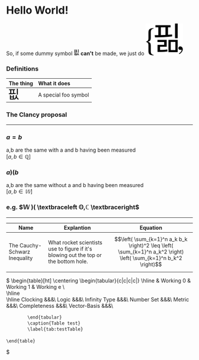# Hello World!

So, if some dummy symbol <img src="./symbols/foo.svg" height="16px" /> **can't** be made, we just do ![bar](./symbols/bar.svg)

### Definitions
| The thing | What it does |
|:---|:---|
| <img src="./symbols/foo.svg" height="30px" /> | A special foo symbol |

### The Clancy proposal
---
### $a = b$
a,b are the same with a and b having been measured  
$[a,b \in ℚ]$

### $a )( b$
a,b are the same without a and b having been measured  
$[a,b \in 𝕎]$

### e.g. $𝕎 )( \textbraceleft 𝕆,ℂ \textbraceright$
---

| Name | Explantion | Equation |
| --- | --- | --- |
| The Cauchy-Schwarz Inequality | What rocket scientists use to figure if it's blowing out the top or the bottom hole. | $$\left( \sum_{k=1}^n a_k b_k \right)^2 \leq \left( \sum_{k=1}^n a_k^2 \right) \left( \sum_{k=1}^n b_k^2 \right)$$ |

$
	\begin{table}[ht]
			\centering
			\begin{tabular}{c|c|c|c|}
				\hline
			& Working 0 & Working 1 & Working e	\\	
			\hline	
			\hline
			Clocking &&&\\
			Logic &&&\\
			Infinity Type &&&\\
			Number Set &&&\\
			Metric &&&\\
			Completeness &&&\\
			Vector-Basis &&&\\
			
			\end{tabular}
			\caption{Table test}
			\label{tab:testTable}
			
	\end{table}
  $
